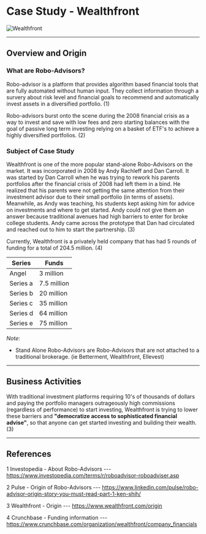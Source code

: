 # Case Study - Wealthfront
![Wealthfront](./Images/)

---

## Overview and Origin

### What are Robo-Advisors?

Robo-advisor is a platform that provides algorithm based financial tools that are fully automated without human input. They collect information through a survery about risk level and financial goals to recommend and automatically invest assets in a diversified portfolio. (1)

Robo-advisors burst onto the scene during the 2008 financial crisis as a way to invest and save with low fees and zero starting balances with the goal of passive long term investing relying on a basket of ETF's to achieve a highly diversified portfolios. (2)


### Subject of Case Study

Wealthfront is one of the more popular stand-alone Robo-Advisors on the market. It was incorporated in 2008 by Andy Rachleff and Dan Carroll. It was started by Dan Carroll when he was trying to rework his parents portfolios after the financial crisis of 2008 had left them in a bind. He realized that his parents were not getting the same attention from their investment advisor due to their small portfolio (in terms of assets). Meanwhile, as Andy was teaching, his students kept asking him for advice on investments and where to get started. Andy could not give them an answer because traditional avenues had high barriers to enter for broke college students. Andy came across the prototype that Dan had circulated and reached out to him to start the partnership. (3)

Currently, Wealthfront is a privately held company that has had 5 rounds of funding for a total of 204.5 million. (4)

|Series   |Funds       |
|---------|------------|
|Angel    |3 million   |
|Series a |7.5 million |
|Series b |20 million  |
|Series c |35 million  |
|Series d |64 million  |
|Series e |75 million  |  

_Note_:
- Stand Alone Robo-Advisors are Robo-Advisors that are not attached to a traditional brokerage. (ie Betterment, Wealthfront, Ellevest)
---

## Business Activities
With traditional investment platforms requiring 10's of thousands of dollars and paying the portfolio managers outrageously high commissions (regardless of performance) to start investing, Wealthfront is trying to lower these barriers and **"democratize access to sophisticated financial advise"**, so that anyone can get started investing and building their wealth. (3)




---
## References

1 Investopedia - About Robo-Advisors ---
https://www.investopedia.com/terms/r/roboadvisor-roboadviser.asp

2 Pulse - Origin of Robo-Advisors ---
https://www.linkedin.com/pulse/robo-advisor-origin-story-you-must-read-part-1-ken-shih/

3 Wealthfront - Origin ---
https://www.wealthfront.com/origin

4 Crunchbase - Funding information ---
https://www.crunchbase.com/organization/wealthfront/company_financials
